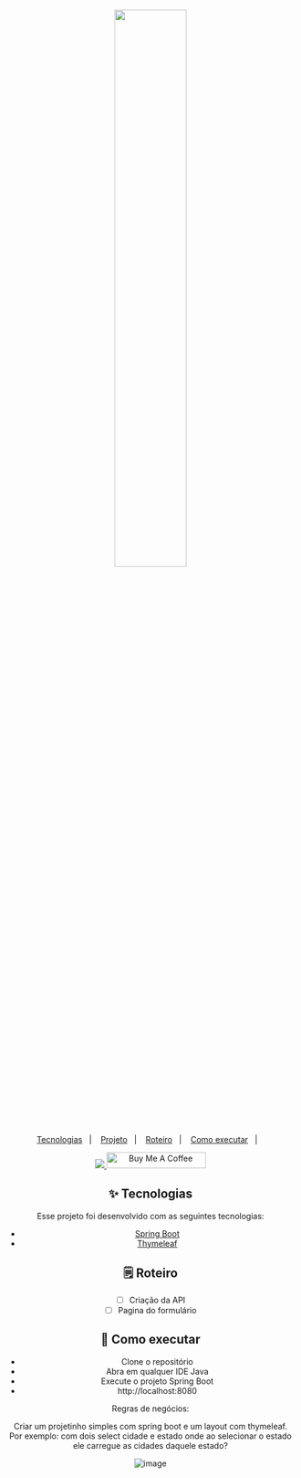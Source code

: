 <h1 align="center">
 <img src="https://s2.static.brasilescola.uol.com.br/img/2019/08/mapa-estados-brasil.jpg" width="50%">
</h1>

<p align="center">
  <a href="#-tecnologias">Tecnologias</a>&nbsp;&nbsp;&nbsp;|&nbsp;&nbsp;&nbsp;
  <a href="#-projeto">Projeto</a>&nbsp;&nbsp;&nbsp;|&nbsp;&nbsp;&nbsp;
  <a href="#-solução">Roteiro</a>&nbsp;&nbsp;&nbsp;|&nbsp;&nbsp;&nbsp;
  <a href="#-como-executar">Como executar</a>&nbsp;&nbsp;&nbsp;|&nbsp;&nbsp;&nbsp;
</p>


<div align="center"> 
  <a href="https://www.linkedin.com/in/ze-ricardo/">
     <img src="https://img.shields.io/badge/LinkedIn-0077B5?style=for-the-badge&logo=linkedin&logoColor=white">
  </a>
    <a href="https://www.buymeacoffee.com/codeandmusic" target="_blank"><img src="https://cdn.buymeacoffee.com/buttons/default-orange.png" alt="Buy Me A Coffee" height="28" width="174"></a>



## ✨ Tecnologias

Esse projeto foi desenvolvido com as seguintes tecnologias:

- [Spring Boot](https://spring.io/projects/spring-boot)
- [Thymeleaf](https://www.thymeleaf.org/)


## 🗒️ Roteiro

- [ ] Criação da API
- [ ] Pagina do formulário

## 🚀 Como executar

- Clone o repositório
- Abra em qualquer IDE Java
- Execute o projeto Spring Boot
- http://localhost:8080


Regras de negócios:

  Criar um projetinho simples com spring boot e um layout com thymeleaf.
  Por exemplo: 
  com dois select cidade e estado onde ao selecionar o estado ele carregue as cidades daquele estado? 

  ![image](https://github.com/ricardoricarte/cidades-estados/assets/56279938/c9852cab-7469-4282-8966-9a12ca6694cd)

<br>
